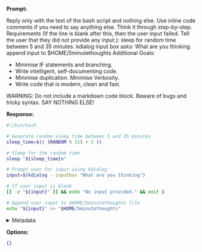 **Prompt:**

Reply only with the text of the bash script and nothing else. Use inline code comments if you need to say anything else.
Think it through step-by-step.
Requirements (If the line is blank after this, then the user input failed. Tell the user that they did not provide any input.): sleep for random time between 5 and 35 minutes. kdialog input box asks: What are you thinking. append input to $HOME/5minutethoughts
Additional Goals:
  - Minimise IF statements and branching.
  - Write intelligent, self-documenting code.
  - Minimise duplication. Minimise Verbosity.
  - Write code that is modern, clean and fast.

WARNING: Do not include a markdown code block.
Beware of bugs and tricky syntax. SAY NOTHING ELSE!


**Response:**
```bash
#!/bin/bash

# Generate random sleep time between 5 and 35 minutes
sleep_time=$(( (RANDOM % 31) + 5 ))

# Sleep for the random time
sleep "${sleep_time}m"

# Prompt user for input using kdialog
input=$(kdialog --inputbox "What are you thinking")

# If user input is blank
[[ -z "${input}" ]] && echo "No input provided." && exit 1

# Append user input to $HOME/5minutethoughts file
echo "${input}" >> "$HOME/5minutethoughts"
```

<details><summary>Metadata</summary>

- Duration: 4458 ms
- Datetime: 2023-07-24T10:29:26.278704
- Model: gpt-3.5-turbo-0613

</details>

**Options:**
```json
{}
```

